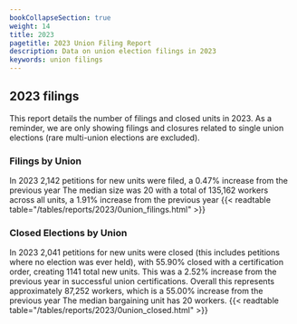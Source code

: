 ```yaml
---
bookCollapseSection: true
weight: 14
title: 2023
pagetitle: 2023 Union Filing Report
description: Data on union election filings in 2023
keywords: union filings
---
```


## 2023 filings

This report details the number of filings and closed units in 2023. As a reminder, we are only showing filings and closures related to single union elections (rare multi-union elections are excluded).

### Filings by Union
In 2023 2,142 petitions for new units were filed, a 0.47% increase from the previous year The median size was 20 with a total of 135,162 workers across all units, a 1.91% increase from the previous year
{{< readtable table="/tables/reports/2023/0union_filings.html" >}}

### Closed Elections by Union
In 2023 2,041 petitions for new units were closed (this includes petitions where no election was ever held), with 55.90% closed with a certification order, creating 1141 total new units. This was a 2.52% increase from the previous year in successful union certifications. Overall this represents approximately 87,252 workers, which is a 55.00% increase from the previous year The median bargaining unit has 20 workers.
{{< readtable table="/tables/reports/2023/0union_closed.html" >}}
